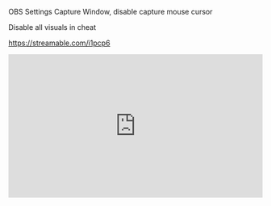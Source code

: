 
OBS Settings
Capture Window, disable capture mouse cursor

Disable all visuals in cheat

https://streamable.com/i1pcp6
<div style="width:100%;height:0px;position:relative;padding-bottom:56.250%;"><iframe src="https://streamable.com/e/3r4mxz" frameborder="0" width="100%" height="100%" allowfullscreen style="width:100%;height:100%;position:absolute;left:0px;top:0px;overflow:hidden;"></iframe></div>

